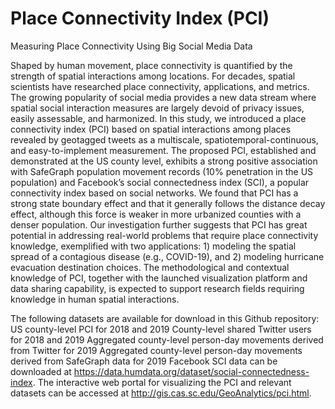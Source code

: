 # Place Connectivity Index (PCI)
Measuring Place Connectivity Using Big Social Media Data

Shaped by human movement, place connectivity is quantified by the strength of spatial interactions among locations. For decades, spatial scientists have researched place connectivity, applications, and metrics. The growing popularity of social media provides a new data stream where spatial social interaction measures are largely devoid of privacy issues, easily assessable, and harmonized. In this study, we introduced a place connectivity index (PCI) based on spatial interactions among places revealed by geotagged tweets as a multiscale, spatiotemporal-continuous, and easy-to-implement measurement. The proposed PCI, established and demonstrated at the US county level, exhibits a strong positive association with SafeGraph population movement records (10% penetration in the US population) and Facebook’s social connectedness index (SCI), a popular connectivity index based on social networks. We found that PCI has a strong state boundary effect and that it generally follows the distance decay effect, although this force is weaker in more urbanized counties with a denser population. Our investigation further suggests that PCI has great potential in addressing real-world problems that require place connectivity knowledge, exemplified with two applications: 1) modeling the spatial spread of a contagious disease (e.g., COVID-19), and 2) modeling hurricane evacuation destination choices. The methodological and contextual knowledge of PCI, together with the launched visualization platform and data sharing capability, is expected to support research fields requiring knowledge in human spatial interactions.

The following datasets are available for download in this Github repository: 
US county-level PCI for 2018 and 2019
County-level shared Twitter users for 2018 and 2019
Aggregated county-level person-day movements derived from Twitter for 2019
Aggregated county-level person-day movements derived from SafeGraph data for 2019
Facebook SCI data can be downloaded at https://data.humdata.org/dataset/social-connectedness-index. 
The interactive web portal for visualizing the PCI and relevant datasets can be accessed at http://gis.cas.sc.edu/GeoAnalytics/pci.html.
